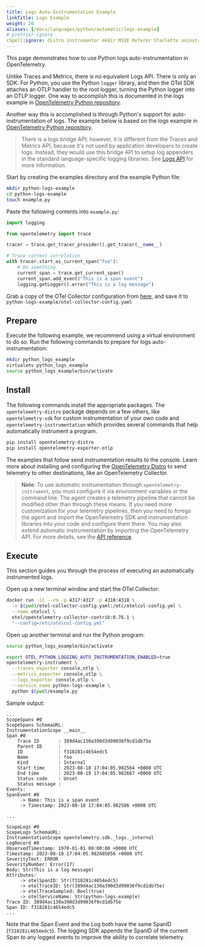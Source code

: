 ```yaml
---
title: Logs Auto-Instrumentation Example
linkTitle: Logs Example
weight: 20
aliases: [/docs/languages/python/automatic/logs-example]
# prettier-ignore
cSpell:ignore: distro instrumentor mkdir MSIE Referer Starlette uninstrumented virtualenv
---
```


This page demonstrates how to use Python logs auto-instrumentation in
OpenTelemetry.

Unlike Traces and Metrics, there is no equivalent Logs API. There is only an
SDK. For Python, you use the Python `logger` library, and then the OTel SDK
attaches an OTLP handler to the root logger, turning the Python logger into an
OTLP logger. One way to accomplish this is documented in the logs example in
[OpenTelemetry Python repository][].

Another way this is accomplished is through Python's support for
auto-instrumentation of logs. The example below is based on the logs example in
[OpenTelemetry Python repository][].

> There is a logs bridge API; however, it is different from the Traces and
> Metrics API, because it's not used by application developers to create logs.
> Instead, they would use this bridge API to setup log appenders in the standard
> language-specific logging libraries. See
> [Logs API](/docs/specs/otel/logs/api/) for more information.

Start by creating the examples directory and the example Python file:

```sh
mkdir python-logs-example
cd python-logs-example
touch example.py
```

Paste the following contents into `example.py`:

```python
import logging

from opentelemetry import trace

tracer = trace.get_tracer_provider().get_tracer(__name__)

# Trace context correlation
with tracer.start_as_current_span("foo"):
    # Do something
    current_span = trace.get_current_span()
    current_span.add_event("This is a span event")
    logging.getLogger().error("This is a log message")
```

Grab a copy of the OTel Collector configuration from
[here](https://github.com/open-telemetry/opentelemetry-python/blob/main/docs/examples/logs/otel-collector-config.yaml),
and save it to `python-logs-example/otel-collector-config.yaml`

## Prepare

Execute the following example, we recommend using a virtual environment to do
so. Run the following commands to prepare for logs auto-instrumentation:

```sh
mkdir python_logs_example
virtualenv python_logs_example
source python_logs_example/bin/activate
```

## Install

The following commands install the appropriate packages. The
`opentelemetry-distro` package depends on a few others, like `opentelemetry-sdk`
for custom instrumentation of your own code and `opentelemetry-instrumentation`
which provides several commands that help automatically instrument a program.

```sh
pip install opentelemetry-distro
pip install opentelemetry-exporter-otlp
```

The examples that follow send instrumentation results to the console. Learn more
about installing and configuring the
[OpenTelemetry Distro](/docs/languages/python/distro) to send telemetry to other
destinations, like an OpenTelemetry Collector.

> **Note**: To use automatic instrumentation through `opentelemetry-instrument`,
> you must configure it via environment variables or the command line. The agent
> creates a telemetry pipeline that cannot be modified other than through these
> means. If you need more customization for your telemetry pipelines, then you
> need to forego the agent and import the OpenTelemetry SDK and instrumentation
> libraries into your code and configure them there. You may also extend
> automatic instrumentation by importing the OpenTelemetry API. For more
> details, see the [API reference][].

## Execute

This section guides you through the process of executing an automatically
instrumented logs.

Open up a new terminal window and start the OTel Collector:

```sh
docker run -it --rm -p 4317:4317 -p 4318:4318 \
  -v $(pwd)/otel-collector-config.yaml:/etc/otelcol-config.yml \
  --name otelcol \
  otel/opentelemetry-collector-contrib:0.76.1 \
  "--config=/etc/otelcol-config.yml"
```

Open up another terminal and run the Python program:

```sh
source python_logs_example/bin/activate

export OTEL_PYTHON_LOGGING_AUTO_INSTRUMENTATION_ENABLED=true
opentelemetry-instrument \
  --traces_exporter console,otlp \
  --metrics_exporter console,otlp \
  --logs_exporter console,otlp \
  --service_name python-logs-example \
  python $(pwd)/example.py
```

Sample output:

```text
...
ScopeSpans #0
ScopeSpans SchemaURL:
InstrumentationScope __main__
Span #0
    Trace ID       : 389d4ac130a390d3d99036f9cd1db75e
    Parent ID      :
    ID             : f318281c4654edc5
    Name           : foo
    Kind           : Internal
    Start time     : 2023-08-18 17:04:05.982564 +0000 UTC
    End time       : 2023-08-18 17:04:05.982667 +0000 UTC
    Status code    : Unset
    Status message :
Events:
SpanEvent #0
     -> Name: This is a span event
     -> Timestamp: 2023-08-18 17:04:05.982586 +0000 UTC

...

ScopeLogs #0
ScopeLogs SchemaURL:
InstrumentationScope opentelemetry.sdk._logs._internal
LogRecord #0
ObservedTimestamp: 1970-01-01 00:00:00 +0000 UTC
Timestamp: 2023-08-18 17:04:05.982605056 +0000 UTC
SeverityText: ERROR
SeverityNumber: Error(17)
Body: Str(This is a log message)
Attributes:
     -> otelSpanID: Str(f318281c4654edc5)
     -> otelTraceID: Str(389d4ac130a390d3d99036f9cd1db75e)
     -> otelTraceSampled: Bool(true)
     -> otelServiceName: Str(python-logs-example)
Trace ID: 389d4ac130a390d3d99036f9cd1db75e
Span ID: f318281c4654edc5
...
```

Note that the Span Event and the Log both have the same SpanID
(`f318281c4654edc5`). The logging SDK appends the SpanID of the current Span to
any logged events to improve the ability to correlate telemetry.

[api reference]:
  https://opentelemetry-python.readthedocs.io/en/latest/index.html
[OpenTelemetry Python repository]:
  https://github.com/open-telemetry/opentelemetry-python/tree/main/docs/examples/logs
